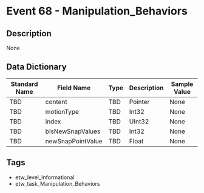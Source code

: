 # Event 68 - Manipulation_Behaviors

## Description
None

## Data Dictionary
|Standard Name|Field Name|Type|Description|Sample Value|
|---|---|---|---|---|
|TBD|content|TBD|Pointer|None|None|
|TBD|motionType|TBD|Int32|None|None|
|TBD|index|TBD|UInt32|None|None|
|TBD|bIsNewSnapValues|TBD|Int32|None|None|
|TBD|newSnapPointValue|TBD|Float|None|None|

## Tags
* etw_level_Informational
* etw_task_Manipulation_Behaviors